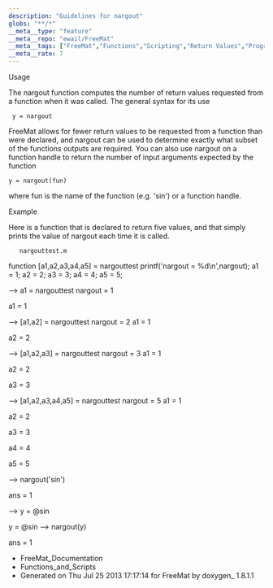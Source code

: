 ```yaml
---
description: "Guidelines for nargout"
globs: "**/*"
__meta__type: "feature"
__meta__repo: "ewail/FreeMat"
__meta__tags: ["FreeMat","Functions","Scripting","Return Values","Programming"]
__meta__rate: 7
---
```


 Usage

The nargout function computes the number of return values
requested from a function when it was called. The general
syntax for its use

     y = nargout

FreeMat allows for fewer return values to be requested from
a function than were declared, and nargout can be used to
determine exactly what subset of the functions outputs are
required.
You can also use nargout on a function handle to return the
number of input arguments expected by the function

    y = nargout(fun)

where fun is the name of the function (e.g. 'sin') or a
function handle.


 Example

Here is a function that is declared to return five values,
and that simply prints the value of nargout each time it is
called.

       nargouttest.m


  function [a1,a2,a3,a4,a5] = nargouttest
    printf('nargout = %d\n',nargout);
    a1 = 1; a2 = 2; a3 = 3; a4 = 4; a5 = 5;


  --> a1 = nargouttest
  nargout = 1

  a1 =
   1

  --> [a1,a2] = nargouttest
  nargout = 2
  a1 =
   1

  a2 =
   2

  --> [a1,a2,a3] = nargouttest
  nargout = 3
  a1 =
   1

  a2 =
   2

  a3 =
   3

  --> [a1,a2,a3,a4,a5] = nargouttest
  nargout = 5
  a1 =
   1

  a2 =
   2

  a3 =
   3

  a4 =
   4

  a5 =
   5

  --> nargout('sin')

  ans =
   1

  --> y = @sin

  y =
   @sin
  --> nargout(y)

  ans =
   1


* FreeMat_Documentation
* Functions_and_Scripts
* Generated on Thu Jul 25 2013 17:17:14 for FreeMat by
  doxygen_ 1.8.1.1

